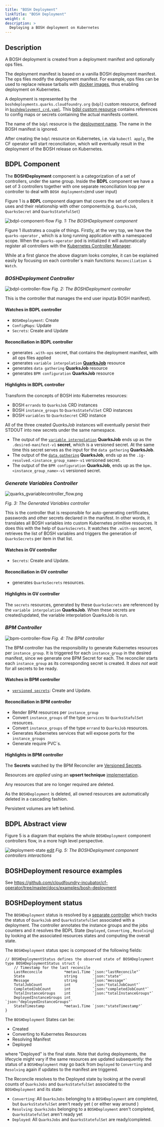 ```yaml
---
title: "BOSH Deployment"
linkTitle: "BOSH Deployment"
weight: 4
description: >
  Deploying a BOSH deployment on Kubernetes
---
```


## Description

A BOSH deployment is created from a deployment manifest and optionally ops files.

The deployment manifest is based on a vanilla BOSH deployment manifest.
The ops files modify the deployment manifest. For example, ops files can be used to replace release tarballs with [docker images](https://ci.flintstone.cf.cloud.ibm.com/teams/containerization/pipelines/release-images), thus enabling deployment on Kubernetes.

A deployment is represented by the `boshdeployments.quarks.cloudfoundry.org` (`bdpl`) custom resource, defined in [`boshdeployment_crd.yaml`](https://github.com/cloudfoundry-incubator/quarks-operator/tree/master/docs/crds/quarks_v1alpha1_boshdeployment_crd.yaml).
This [bdpl custom resource](https://github.com/cloudfoundry-incubator/quarks-operator/tree/master/docs/examples/bosh-deployment/boshdeployment.yaml) contains references to config maps or secrets containing the actual manifests content.

The name of the `bdpl` resource is the [deployment name](https://bosh.io/docs/manifest-v2/#deployment). The name in the BOSH manifest is ignored.

After creating the `bdpl` resource on Kubernetes, i.e. via `kubectl apply`, the CF operator will start reconciliation, which will eventually result in the deployment
of the BOSH release on Kubernetes.

## BDPL Component

The **BOSHDeployment** component is a categorization of a set of controllers, under the same group. Inside the **BDPL** component we have a set of 3 controllers together with one separate reconciliation loop per controller to deal with `BOSH deployments`(end user input)

Figure 1 is a **BDPL** component diagram that covers the set of controllers it uses and their relationship with other components(e.g. `QuarksJob`, `QuarksSecret` and `QuarksStatefulSet`)

![bdpl-component-flow](../quarks_bdplcomponent_flow.png)
*Fig. 1: The BOSHDeployment component*

Figure 1 illustrates a couple of things. Firstly, at the very top, we have the `quarks-operator` , which is a long running application with a namespaced scope. When the `quarks-operator` pod is initialized it will automatically register all controllers with the [Kubernetes Controller Manager](https://kubernetes.io/docs/reference/command-line-tools-reference/kube-controller-manager/).

While at a first glance the above diagram looks complex, it can be explained easily by focusing on each controller´s main functions: `Reconciliation & Watch`.

### **_BOSHDeployment Controller_**

![bdpl-controller-flow](../quarks_bdplcontroller_flow.png)
*Fig. 2: The BOSHDeployment controller*

This is the controller that manages the end user input(a BOSH manifest).

#### Watches in BDPL controller

- `BOSHDeployment`: Create
- `ConfigMaps`: Update
- `Secrets`: Create and Update

#### Reconciliation in BDPL controller

- generates `.with-ops` secret, that contains the deployment manifest, with all ops files applied
- generates `variable interpolation` [**QuarksJob**](https://github.com/cloudfoundry-incubator/quarks-job/tree/master/README.md#one-off-jobs-auto-errands) resource
- generates `data gathering` **QuarksJob** resource
- generates `BPM configuration` **QuarksJob** resource

#### Highlights in BDPL controller

Transform the concepts of BOSH into Kubernetes resources:

- BOSH `errands` to `QuarksJob` CRD instances
- BOSH `instance_groups` to `QuarksStatefulSet` CRD instances
- BOSH `variables` to `QuarksSecret` CRD instance

All of the three created *QuarksJob* instances will eventually persist their STDOUT into new secrets under the same namespace.

- The output of the [`variable interpolation`](https://github.com/cloudfoundry-incubator/quarks-operator/tree/master/docs/commands/quarks-operator_util_variable-interpolation.md) **QuarksJob** ends up as the `.desired-manifest-v1` **secret**, which is a versioned secret. At the same time this secret serves as the input for the `data gathering` **QuarksJob**.
- The output of the [`data gathering`](https://github.com/cloudfoundry-incubator/quarks-operator/tree/master/docs/commands/quarks-operator_util_instance-group.md) **QuarksJob**, ends up
as the `.ig-resolved.<instance_group_name>-v1` versioned secret.
- The output of the `BPM configuration` **QuarksJob**, ends up as the `bpm.<instance_group_name>-v1` versioned secret.

### **_Generate Variables Controller_**

![quarks_gvariablecontroller_flow.png](../quarks_gvariablecontroller_flow.png)

*Fig. 3: The Generated Variables controller*

This is the controller that is responsible for auto-generating certificates, passwords and other secrets declared in the manifest. In other words, it translates all BOSH variables into custom Kubernetes primitive resources. It does this with the help of `QuarksSecrets`. It watches the `.with-ops` secret, retrieves the list of BOSH variables and triggers the generation of `QuarksSecrets` per item in that list.

#### Watches in GV controller

- `Secrets`: Create and Update.

#### Reconciliation in GV controller

- generates `QuarksSecrets` resources.

#### Highlights in GV controller

The `secrets` resources,  generated by these `QuarksSecrets` are referenced by the `variable interpolation` **QuarksJob**. When these secrets are created/updated, the variable interpolation QuarksJob is run.

### **_BPM Controller_**

![bpm-controller-flow](../quarks_bpm-controller_flow.png)
*Fig. 4: The BPM controller*

The BPM controller has the responsibility to generate Kubernetes resources per `instance_group`. It is triggered for each `instance_group` in the desired manifest, since we generate one BPM Secret for each. The reconciler starts each `instance_group` as its corresponding secret is created. It *does not wait* for all secrets to be ready.

#### Watches in BPM controller

- [`versioned secrets`](https://github.com/cloudfoundry-incubator/quarks-job/blob/master/docs/quarksjob.md#versioned-secrets): Create and Update.

#### Reconciliation in BPM controller

- Render BPM resources per `instance_group`
- Convert `instance_groups` of the type `services` to `QuarksStafulSet` resources.
- Convert `instance_groups` of the type `errand` to `QuarksJob` resources.
- Generates Kubernetes services that will expose ports for the `instance_groups`
- Generate require PVC´s.

#### Highlights in BPM controller

The **Secrets** watched by the BPM Reconciler are [Versioned Secrets](https://github.com/cloudfoundry-incubator/quarks-job/blob/master/docs/quarksjob.md#versioned-secrets).

Resources are _applied_ using an **upsert technique** [implementation](https://godoc.org/sigs.k8s.io/controller-runtime/pkg/controller/controllerutil#CreateOrUpdate).

Any resources that are no longer required are deleted.

As the `BOSHDeployment` is deleted, all owned resources are automatically deleted in a cascading fashion.

Persistent volumes are left behind.

## BDPL Abstract view

Figure 5 is a diagram that explains the whole `BOSHDeployment` component controllers flow, in a more high level perspective.

![deployment-state](https://docs.google.com/drawings/d/e/2PACX-1vTsCO5USd8AJIk_uHMRKl0NABuW85uVGJNebNvgI0Hz_9jhle6fcynLTcHh8cxW6lMgaV_DWyPEvm2-/pub?w=3161&h=2376)
[edit](https://docs.google.com/drawings/d/126ExNqPxDg1LcB14pbtS5S-iJzLYPyXZ5Jr9vTfFqXA/edit?usp=sharing)
*Fig. 5: The BOSHDeployment component controllers interactions*

## BOSHDeployment resource examples

See https://github.com/cloudfoundry-incubator/cf-operator/tree/master/docs/examples/bosh-deployment

## BOSHDeployment status

The `BOSHDeployment` status is resolved by a [separate controller](https://github.com/cloudfoundry-incubator/quarks-operator/blob/c6480811376faf81d6edadb62fcd0c7951e173c1/pkg/kube/controllers/boshdeployment/status_reconciler.go) which tracks the status of `QuarksJob` and `QuarksStatefulSet` associated with a deployment.
The controller annotates the instance groups and the jobs counters and it resolves the BDPL State (`Deployed`, `Converting` , `Resolving`) by looking at the associated resources states and computing the overall state.

The `BOSHDeployment` status spec is composed of the following fields:

```golang
// BOSHDeploymentStatus defines the observed state of BOSHDeployment
type BOSHDeploymentStatus struct {
	// Timestamp for the last reconcile
	LastReconcile          *metav1.Time `json:"lastReconcile"`
	State                  string       `json:"state"`
	Message                string       `json:"message"`
	TotalJobCount          int          `json:"totalJobCount"`
	CompletedJobCount      int          `json:"completedJobCount"`
	TotalInstanceGroups    int          `json:"totalInstanceGroups"`
	DeployedInstanceGroups int          `json:"deployedInstanceGroups"`
	StateTimestamp         *metav1.Time `json:"stateTimestamp"`
}
```

The `BOSHDeployment` States can be:

- Created
- Converting to Kubernetes Resources
- Resolving Manifest
- Deployed

where "Deployed" is the final state. Note that during deployments, the lifecycle might vary if the same resources are updated subsequently: the status of a `BOSHDeployment` may go back from `Deployed` to `Converting` and `Resolving` again if updates to the manifest are triggered.

The Reconcile resolves to the Deployed state by looking at the overall counts of `QuarksJobs` and `QuarksStatefulSet` associated to the `BOSHDeployment` and its state:

- `Converting`: All `QuarksJobs` belonging to a `BOSHDeployment` are completed, but `QuarksStatefulSet` aren't ready yet ( or either way around )
- `Resolving`: `QuarksJobs` belonging to a `BOSHDeployment` aren't completed, `QuarksStatefulSet` aren't ready yet
- `Deployed`: All `QuarksJobs` and `QuarksStatefulSet` are ready/completed.
